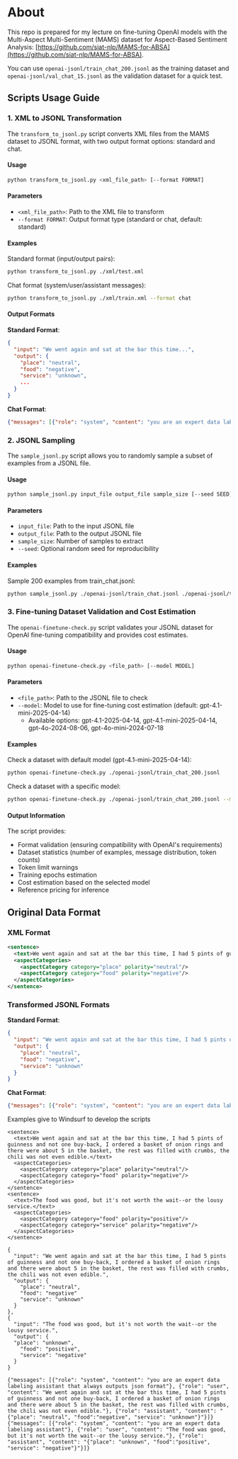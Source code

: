 # About

This repo is prepared for my lecture on fine-tuning OpenAI models with the Multi-Aspect Multi-Sentiment (MAMS) dataset for Aspect-Based Sentiment Analysis: [https://github.com/siat-nlp/MAMS-for-ABSA](https://github.com/siat-nlp/MAMS-for-ABSA).

You can use `openai-jsonl/train_chat_200.jsonl` as the training dataset and `openai-jsonl/val_chat_15.jsonl` as the validation dataset for a quick test.

## Scripts Usage Guide

### 1. XML to JSONL Transformation

The `transform_to_jsonl.py` script converts XML files from the MAMS dataset to JSONL format, with two output format options: standard and chat.

#### Usage

```bash
python transform_to_jsonl.py <xml_file_path> [--format FORMAT]
```

#### Parameters

- `<xml_file_path>`: Path to the XML file to transform
- `--format FORMAT`: Output format type (standard or chat, default: standard)

#### Examples

Standard format (input/output pairs):
```bash
python transform_to_jsonl.py ./xml/test.xml
```

Chat format (system/user/assistant messages):
```bash
python transform_to_jsonl.py ./xml/train.xml --format chat
```

#### Output Formats

**Standard Format**:
```json
{
  "input": "We went again and sat at the bar this time...",
  "output": {
    "place": "neutral",
    "food": "negative",
    "service": "unknown",
    ...
  }
}
```

**Chat Format**:
```json
{"messages": [{"role": "system", "content": "you are an expert data labeling assistant that always outputs json format"}, {"role": "user", "content": "We went again and sat at the bar this time..."}, {"role": "assistant", "content": "{\"place\":\"neutral\",\"food\":\"negative\",\"service\":\"unknown\",...}"}]}
```

### 2. JSONL Sampling

The `sample_jsonl.py` script allows you to randomly sample a subset of examples from a JSONL file.

#### Usage

```bash
python sample_jsonl.py input_file output_file sample_size [--seed SEED]
```

#### Parameters

- `input_file`: Path to the input JSONL file
- `output_file`: Path to the output JSONL file
- `sample_size`: Number of samples to extract
- `--seed`: Optional random seed for reproducibility

#### Examples

Sample 200 examples from train_chat.jsonl:
```bash
python sample_jsonl.py ./openai-jsonl/train_chat.jsonl ./openai-jsonl/train_chat_200.jsonl 200 --seed 42
```

### 3. Fine-tuning Dataset Validation and Cost Estimation

The `openai-finetune-check.py` script validates your JSONL dataset for OpenAI fine-tuning compatibility and provides cost estimates.

#### Usage

```bash
python openai-finetune-check.py <file_path> [--model MODEL]
```

#### Parameters

- `<file_path>`: Path to the JSONL file to check
- `--model`: Model to use for fine-tuning cost estimation (default: gpt-4.1-mini-2025-04-14)
  - Available options: gpt-4.1-2025-04-14, gpt-4.1-mini-2025-04-14, gpt-4o-2024-08-06, gpt-4o-mini-2024-07-18

#### Examples

Check a dataset with default model (gpt-4.1-mini-2025-04-14):
```bash
python openai-finetune-check.py ./openai-jsonl/train_chat_200.jsonl
```

Check a dataset with a specific model:
```bash
python openai-finetune-check.py ./openai-jsonl/train_chat_200.jsonl --model gpt-4.1-2025-04-14
```

#### Output Information

The script provides:
- Format validation (ensuring compatibility with OpenAI's requirements)
- Dataset statistics (number of examples, message distribution, token counts)
- Token limit warnings
- Training epochs estimation
- Cost estimation based on the selected model
- Reference pricing for inference

## Original Data Format

### XML Format

```xml
<sentence>
  <text>We went again and sat at the bar this time, I had 5 pints of guinness and not one buy-back, I ordered a basket of onion rings and there were about 5 in the basket, the rest was filled with crumbs, the chili was not even edible.</text>
  <aspectCategories>
    <aspectCategory category="place" polarity="neutral"/>
    <aspectCategory category="food" polarity="negative"/>
  </aspectCategories>
</sentence>
```

### Transformed JSONL Formats

**Standard Format**:
```json
{
  "input": "We went again and sat at the bar this time, I had 5 pints of guinness and not one buy-back, I ordered a basket of onion rings and there were about 5 in the basket, the rest was filled with crumbs, the chili was not even edible.",
  "output": {
    "place": "neutral",
    "food": "negative",
    "service": "unknown"
  }
}
```

**Chat Format**:
```json
{"messages": [{"role": "system", "content": "you are an expert data labeling assistant that always outputs json format"}, {"role": "user", "content": "We went again and sat at the bar this time, I had 5 pints of guinness and not one buy-back, I ordered a basket of onion rings and there were about 5 in the basket, the rest was filled with crumbs, the chili was not even edible."}, {"role": "assistant", "content": "{\"place\":\"neutral\",\"food\":\"negative\",\"service\":\"unknown\"}"}]}
```

Examples give to Windsurf to develop the scripts

```
<sentence>
  <text>We went again and sat at the bar this time, I had 5 pints of guinness and not one buy-back, I ordered a basket of onion rings and there were about 5 in the basket, the rest was filled with crumbs, the chili was not even edible.</text>
  <aspectCategories>
    <aspectCategory category="place" polarity="neutral"/>
    <aspectCategory category="food" polarity="negative"/>
  </aspectCategories>
</sentence>
<sentence>
  <text>The food was good, but it's not worth the wait--or the lousy service.</text>
  <aspectCategories>
    <aspectCategory category="food" polarity="positive"/>
    <aspectCategory category="service" polarity="negative"/>
  </aspectCategories>
</sentence>

{
  "input": "We went again and sat at the bar this time, I had 5 pints of guinness and not one buy-back, I ordered a basket of onion rings and there were about 5 in the basket, the rest was filled with crumbs, the chili was not even edible.",
  "output": {
    "place": "neutral",
    "food": "negative"
    "service": "unknown"
  }
},
{
  "input": "The food was good, but it's not worth the wait--or the lousy service.",
  "output": {
  "place": "unknown",
    "food": "positive",
    "service": "negative"
  }
}

{"messages": [{"role": "system", "content": "you are an expert data labeling assistant that always outputs json format"}, {"role": "user", "content": "We went again and sat at the bar this time, I had 5 pints of guinness and not one buy-back, I ordered a basket of onion rings and there were about 5 in the basket, the rest was filled with crumbs, the chili was not even edible."}, {"role": "assistant", "content": "{"place": "neutral", "food":"negative", "service": "unknown"}"}]}
{"messages": [{"role": "system", "content": "you are an expert data labeling assistant"}, {"role": "user", "content": "The food was good, but it's not worth the wait--or the lousy service."}, {"role": "assistant", "content": "{"place": "unknown", "food":"positive", "service": "negative"}"}]}
```